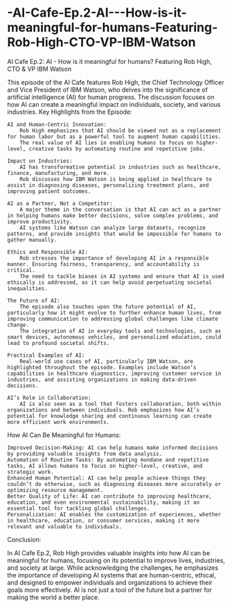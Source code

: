 # -AI-Cafe-Ep.2-AI---How-is-it-meaningful-for-humans-Featuring-Rob-High-CTO-VP-IBM-Watson
AI Cafe Ep.2: AI - How is it meaningful for humans? Featuring Rob High, CTO & VP IBM Watson

This episode of the AI Cafe features Rob High, the Chief Technology Officer and Vice President of IBM Watson, who delves into the significance of artificial intelligence (AI) for human progress. The discussion focuses on how AI can create a meaningful impact on individuals, society, and various industries.
Key Highlights from the Episode:

    AI and Human-Centric Innovation:
        Rob High emphasizes that AI should be viewed not as a replacement for human labor but as a powerful tool to augment human capabilities.
        The real value of AI lies in enabling humans to focus on higher-level, creative tasks by automating routine and repetitive jobs.

    Impact on Industries:
        AI has transformative potential in industries such as healthcare, finance, manufacturing, and more.
        Rob discusses how IBM Watson is being applied in healthcare to assist in diagnosing diseases, personalizing treatment plans, and improving patient outcomes.

    AI as a Partner, Not a Competitor:
        A major theme in the conversation is that AI can act as a partner in helping humans make better decisions, solve complex problems, and improve productivity.
        AI systems like Watson can analyze large datasets, recognize patterns, and provide insights that would be impossible for humans to gather manually.

    Ethics and Responsible AI:
        Rob stresses the importance of developing AI in a responsible manner. Ensuring fairness, transparency, and accountability is critical.
        The need to tackle biases in AI systems and ensure that AI is used ethically is addressed, as it can help avoid perpetuating societal inequalities.

    The Future of AI:
        The episode also touches upon the future potential of AI, particularly how it might evolve to further enhance human lives, from improving communication to addressing global challenges like climate change.
        The integration of AI in everyday tools and technologies, such as smart devices, autonomous vehicles, and personalized education, could lead to profound societal shifts.

    Practical Examples of AI:
        Real-world use cases of AI, particularly IBM Watson, are highlighted throughout the episode. Examples include Watson’s capabilities in healthcare diagnostics, improving customer service in industries, and assisting organizations in making data-driven decisions.

    AI’s Role in Collaboration:
        AI is also seen as a tool that fosters collaboration, both within organizations and between individuals. Rob emphasizes how AI’s potential for knowledge sharing and continuous learning can create more efficient work environments.

How AI Can Be Meaningful for Humans:

    Improved Decision-Making: AI can help humans make informed decisions by providing valuable insights from data analysis.
    Automation of Routine Tasks: By automating mundane and repetitive tasks, AI allows humans to focus on higher-level, creative, and strategic work.
    Enhanced Human Potential: AI can help people achieve things they couldn’t do otherwise, such as diagnosing diseases more accurately or optimizing resource management.
    Better Quality of Life: AI can contribute to improving healthcare, education, and even environmental sustainability, making it an essential tool for tackling global challenges.
    Personalization: AI enables the customization of experiences, whether in healthcare, education, or consumer services, making it more relevant and valuable to individuals.

Conclusion:

In AI Cafe Ep.2, Rob High provides valuable insights into how AI can be meaningful for humans, focusing on its potential to improve lives, industries, and society at large. While acknowledging the challenges, he emphasizes the importance of developing AI systems that are human-centric, ethical, and designed to empower individuals and organizations to achieve their goals more effectively. AI is not just a tool of the future but a partner for making the world a better place.
